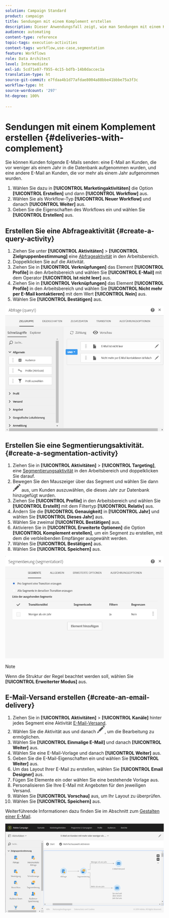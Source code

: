 ```yaml
---
solution: Campaign Standard
product: campaign
title: Sendungen mit einem Komplement erstellen
description: Dieser Anwendungsfall zeigt, wie man Sendungen mit einem Komplement erstellt.
audience: automating
content-type: reference
topic-tags: execution-activities
context-tags: workflow,use-case,segmentation
feature: Workflows
role: Data Architect
level: Intermediate
exl-id: 5cd71e07-f955-4c15-bdfb-14b0daccec1a
translation-type: ht
source-git-commit: e7fdaa4b1d77afdae8004a88bbe41bbbe75a3f3c
workflow-type: ht
source-wordcount: '297'
ht-degree: 100%

---
```


# Sendungen mit einem Komplement erstellen {#deliveries-with-complement}

Sie können Kunden folgende E-Mails senden: eine E-Mail an Kunden, die vor weniger als einem Jahr in die Datenbank aufgenommen wurden, und eine andere E-Mail an Kunden, die vor mehr als einem Jahr aufgenommen wurden.

1. Wählen Sie dazu in **[!UICONTROL Marketingaktivitäten]** die Option **[!UICONTROL Erstellen]** und dann **[!UICONTROL Workflow]** aus.
1. Wählen Sie als Workflow-Typ **[!UICONTROL Neuer Workflow]** und danach **[!UICONTROL Weiter]** aus.
1. Geben Sie die Eigenschaften des Workflows ein und wählen Sie **[!UICONTROL Erstellen]** aus.

## Erstellen Sie eine Abfrageaktivität {#create-a-query-activity}

1. Ziehen Sie unter **[!UICONTROL Aktivitäten]** > **[!UICONTROL Zielgruppenbestimmung]** eine [Abfrageaktivität](../../automating/using/query.md) in den Arbeitsbereich.
1. Doppelklicken Sie auf die Aktivität.
1. Ziehen Sie in **[!UICONTROL Verknüpfungen]** das Element **[!UICONTROL Profile]** in den Arbeitsbereich und wählen Sie **[!UICONTROL E-Mail]** mit dem Operator **[!UICONTROL Ist nicht leer]** aus.
1. Ziehen Sie in **[!UICONTROL Verknüpfungen]** das Element **[!UICONTROL Profile]** in den Arbeitsbereich und wählen Sie **[!UICONTROL Nicht mehr per E-Mail kontaktieren]** mit dem Wert **[!UICONTROL Nein]** aus.
1. Wählen Sie **[!UICONTROL Bestätigen]** aus.

![](assets/wf-complement-query.png)

## Erstellen Sie eine Segmentierungsaktivität. {#create-a-segmentation-activity}

1. Ziehen Sie in **[!UICONTROL Aktivitäten]** > **[!UICONTROL Targeting]**, eine [Segmentierungsaktivität](../../automating/using/segmentation.md) in den Arbeitsbereich und doppelklicken Sie darauf.
1. Bewegen Sie den Mauszeiger über das Segment und wählen Sie dann ![](assets/edit_darkgrey-24px.png) aus, um Kunden auszuwählen, die dieses Jahr zur Datenbank hinzugefügt wurden.
1. Ziehen Sie **[!UICONTROL Profile]** in den Arbeitsbereich und wählen Sie **[!UICONTROL Erstellt]** mit dem Filtertyp **[!UICONTROL Relativ]** aus.
1. Ändern Sie die **[!UICONTROL Genauigkeit]** in **[!UICONTROL Jahr]** und wählen Sie **[!UICONTROL Dieses Jahr]** aus.
1. Wählen Sie zweimal **[!UICONTROL Bestätigen]** aus.
1. Aktivieren Sie in **[!UICONTROL Erweiterte Optionen]** die Option **[!UICONTROL Komplement erstellen]**, um ein Segment zu erstellen, mit dem die verbleibenden Empfänger ausgewählt werden.
1. Wählen Sie **[!UICONTROL Bestätigen]** aus.
1. Wählen Sie **[!UICONTROL Speichern]** aus.

![](assets/wf-complement-segmentation.png)

>[!NOTE]
>
>Wenn die Struktur der Regel beachtet werden soll, wählen Sie **[!UICONTROL Erweiterter Modus]** aus.

## E-Mail-Versand erstellen {#create-an-email-delivery}

1. Ziehen Sie in **[!UICONTROL Aktivitäten]** > **[!UICONTROL Kanäle]** hinter jedes Segment eine Aktivität [E-Mail-Versand](../../automating/using/email-delivery.md).
1. Wählen Sie die Aktivität aus und danach ![](assets/edit_darkgrey-24px.png), um die Bearbeitung zu ermöglichen.
1. Wählen Sie **[!UICONTROL Einmalige E-Mail]** und danach **[!UICONTROL Weiter]** aus.
1. Wählen Sie eine E-Mail-Vorlage und danach **[!UICONTROL Weiter]** aus.
1. Geben Sie die E-Mail-Eigenschaften ein und wählen Sie **[!UICONTROL Weiter]** aus.
1. Um das Layout Ihrer E-Mail zu erstellen, wählen Sie **[!UICONTROL Email Designer]** aus.
1. Fügen Sie Elemente ein oder wählen Sie eine bestehende Vorlage aus.
1. Personalisieren Sie Ihre E-Mail mit Angeboten für den jeweiligen Versand.
1. Wählen Sie **[!UICONTROL Vorschau]** aus, um Ihr Layout zu überprüfen.
1. Wählen Sie **[!UICONTROL Speichern]** aus.

Weiterführende Informationen dazu finden Sie im Abschnitt zum [Gestalten einer E-Mail](../../designing/using/designing-from-scratch.md#designing-an-email-content-from-scratch).

![](assets/wf-deliveries-with-a-complement.png)
